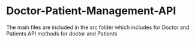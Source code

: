 # Doctor-Patient-Management-API
The main files are included in the src folder which includes for Doctor and Patients
API methods for doctor and Patients 
